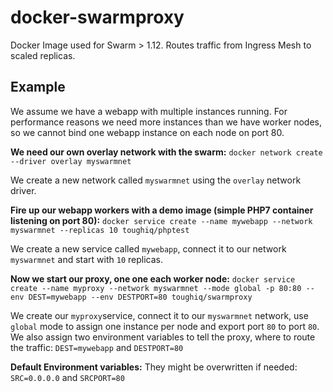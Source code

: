 # docker-swarmproxy
Docker Image used for Swarm > 1.12. Routes traffic from Ingress Mesh to scaled replicas.

## Example
We assume we have a webapp with multiple instances running. For performance reasons we need more instances than we have worker nodes, so we cannot bind one webapp instance on each node on port 80.

__We need our own overlay network with the swarm:__
`docker network create --driver overlay myswarmnet`

We create a new network called `myswarmnet` using the `overlay` network driver.

__Fire up our webapp workers with a demo image (simple PHP7 container listening on port 80):__
`docker service create --name mywebapp --network myswarmnet --replicas 10 toughiq/phptest`

We create a new service called `mywebapp`, connect it to our network `myswarmnet` and start with `10` replicas.

__Now we start our proxy, one one each worker node:__
`docker service create --name myproxy --network myswarmnet --mode global -p 80:80 --env DEST=mywebapp --env DESTPORT=80 toughiq/swarmproxy`

We create our `myproxy`service, connect it to our `myswarmnet` network, use `global` mode to assign one instance per node and export port `80` to port `80`. We also assign two environment variables to tell the proxy, where to route the traffic: 
`DEST=mywebapp` and `DESTPORT=80`

__Default Environment variables:__
They might be overwritten if needed:
`SRC=0.0.0.0` and `SRCPORT=80`
